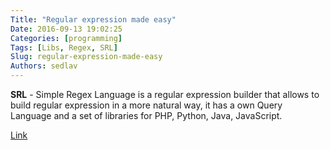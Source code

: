 ```yaml
---
Title: "Regular expression made easy"
Date: 2016-09-13 19:02:25
Categories: [programming]
Tags: [Libs, Regex, SRL]
Slug: regular-expression-made-easy
Authors: sedlav
---
```


**SRL** - Simple Regex Language is a regular expression builder that allows to build regular expression in a more natural way, it has a own Query Language and a set of libraries for PHP, Python, Java, JavaScript.

[Link](https://simple-regex.com/)

